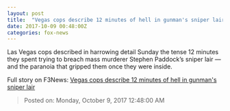```yaml
---
layout: post
title:  "Vegas cops describe 12 minutes of hell in gunman's sniper lair"
date: 2017-10-09 00:48:00Z
categories: fox-news
---
```


Las Vegas cops described in harrowing detail Sunday the tense 12 minutes they spent trying to breach mass murderer Stephen Paddock’s sniper lair — and the paranoia that gripped them once they were inside.


Full story on F3News: [Vegas cops describe 12 minutes of hell in gunman's sniper lair](http://www.f3nws.com/n/bbuKjD)

> Posted on: Monday, October 9, 2017 12:48:00 AM
